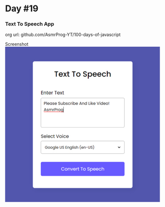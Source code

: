 # Day #19

### Text To Speech App
org url: github.com/AsmrProg-YT/100-days-of-javascript

Screenshot
![sc](./screenshot.jpg)